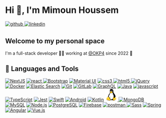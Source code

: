 # Hi 👋, I'm Mimoun Houssem

<div>
<a href="https://github.com/houssemmimoun27" target="_blank">
<img src=https://img.shields.io/badge/github-%2324292e.svg?&style=for-the-badge&logo=github&logoColor=white alt=github style="margin-bottom: 5px;" />
</a>
<a href="https://www.linkedin.com/in/houssem-mimoun-453489175/" target="_blank">
<img src=https://img.shields.io/badge/linkedin-%231E77B5.svg?&style=for-the-badge&logo=linkedin&logoColor=white alt=linkedin style="margin-bottom: 5px;" />
</a>
</div>

## Welcome to my personal space

I'm a full-stack developer 👨‍💻 working at [@OKP4](https://okp4.network) since 2022 🚀

## 🔧 Languages and Tools

<p align="left">
<a href="https://nextjs.org/" target="_blank"><img src="https://profilinator.rishav.dev/skills-assets/nextjs.png" alt="NextJS" width="40" height="40" /></a>  
<a href="https://reactjs.org/" target="_blank"> <img src="https://profilinator.rishav.dev/skills-assets/react-original-wordmark.svg" alt="react" width="40" height="40" /> </a>
<a href="https://getbootstrap.com/docs/3.4/javascript/" target="_blank"><img src="https://profilinator.rishav.dev/skills-assets/bootstrap-plain.svg" alt="Bootstrap" width="40" height="40" /></a>  
<a href="https://mui.com/" target="_blank"><img src="https://profilinator.rishav.dev/skills-assets/mui.png" alt="Material UI" width="40" height="40" /></a>  
<a href="https://www.w3schools.com/css/" target="_blank"> <img src="https://profilinator.rishav.dev/skills-assets/css3-original-wordmark.svg" alt="css3" width="40" height="40" /> </a>
<a href="https://en.wikipedia.org/wiki/HTML5" target="_blank"> <img src="https://profilinator.rishav.dev/skills-assets/html5-original-wordmark.svg" alt="html5" width="40" height="40" /> </a>
<a href="https://jquery.com/" target="_blank"><img src="https://profilinator.rishav.dev/skills-assets/jquery.png" alt="jQuery" width="40" height="40" /></a>  
<a href="https://www.docker.com/" target="_blank"><img src="https://profilinator.rishav.dev/skills-assets/docker-original-wordmark.svg" alt="Docker" width="40" height="40" /></a>  
<a href="https://www.elastic.co/" target="_blank"><img src="https://profilinator.rishav.dev/skills-assets/elasticsearch.png" alt="Elastic Search" width="40" height="40" /></a>  
<a href="https://github.com/" target="_blank"><img src="https://profilinator.rishav.dev/skills-assets/git-scm-icon.svg" alt="Git" width="40" height="40" /></a> 
<a href="https://about.gitlab.com/" target="_blank"><img src="https://profilinator.rishav.dev/skills-assets/gitlab.svg" alt="GitLab" width="40" height="40" /></a>  
<a href="https://graphql.org/" target="_blank"><img src="https://profilinator.rishav.dev/skills-assets/graphql.png" alt="GraphQL" width="40" height="40" /></a>  
<a href="https://www.java.com/" target="_blank"><img src="https://profilinator.rishav.dev/skills-assets/java-original-wordmark.svg" alt="Java" width="40" height="40" /></a>  
<a href="https://www.javascript.com/" target="_blank"> <img src="https://profilinator.rishav.dev/skills-assets/javascript-original.svg" alt="javascript" width="40" height="40" />
</a>
<a href="https://www.typescriptlang.org/" target="_blank"><img src="https://profilinator.rishav.dev/skills-assets/typescript-original.svg" alt="TypeScript" width="40" height="40" /></a>  
<a href="https://www.jestjs.io/" target="_blank"><img src="https://profilinator.rishav.dev/skills-assets/jest.svg" alt="Jest" width="40" height="40" /></a>  
<a href="https://developer.apple.com/swift/" target="_blank"><img src="https://profilinator.rishav.dev/skills-assets/swift-original-wordmark.svg" alt="Swift" width="40" height="40" /></a>  
<a href="https://www.android.com/intl/en_in/" target="_blank"><img src="https://profilinator.rishav.dev/skills-assets/android-original-wordmark.svg" alt="Android" width="40" height="40" /></a>  
<a href="https://kotlinlang.org/" target="_blank"><img src="https://profilinator.rishav.dev/skills-assets/kotlinlang-icon.svg" alt="Kotlin" width="40" height="40" /></a>  
<a href="https://www.linux.org/" target="_blank"> <img src="https://raw.githubusercontent.com/devicons/devicon/master/icons/linux/linux-original.svg" alt="linux" width="40" height="40" /> </a>
<a href="https://www.mongodb.com/" target="_blank"><img src="https://profilinator.rishav.dev/skills-assets/mongodb-original-wordmark.svg" alt="MongoDB" width="40" height="40" /></a>
<a href="https://www.mysql.com/" target="_blank"><img src="https://profilinator.rishav.dev/skills-assets/mysql-original-wordmark.svg" alt="MySQL" width="40" height="40" /></a>  
<a href="https://nodejs.org/" target="_blank"><img src="https://profilinator.rishav.dev/skills-assets/nodejs-original-wordmark.svg" alt="Node.js" width="40" height="40"/></a>  
<a href="https://www.postgresql.org/" target="_blank"><img src="https://profilinator.rishav.dev/skills-assets/postgresql-original-wordmark.svg" alt="PostgreSQL" width="40" height="40" /></a>  
<a href="https://firebase.google.com/" target="_blank"><img src="https://profilinator.rishav.dev/skills-assets/firebase.png" alt="Firebase" width="40" height="40" /></a>  
<a href="https://postman.com" target="_blank"> <img src="https://www.vectorlogo.zone/logos/getpostman/getpostman-icon.svg" alt="postman" width="40" height="40" /> </a>
<a href="https://sass-lang.com/" target="_blank"><img src="https://profilinator.rishav.dev/skills-assets/sass-original.svg" alt="Sass" width="40" height="40" /></a>  
<a href="https://docs.spring.io/spring-framework/docs/3.0.x/reference/expressions.html#:~:text=The%20Spring%20Expression%20Language%20(SpEL,and%20basic%20string%20templating%20functionality." target="_blank"><img src="https://profilinator.rishav.dev/skills-assets/springio-icon.svg" alt="Spring" width="40" height="40" /></a> 
<a href="https://angular.io/" target="_blank"><img src="https://profilinator.rishav.dev/skills-assets/angularjs-original.svg" alt="Angular" width="40" height="40" /></a>  
<a href="https://vuejs.org/" target="_blank"><img  src="https://profilinator.rishav.dev/skills-assets/vuejs-original-wordmark.svg" alt="Vue.js" width="40" height="40" /></a>

</p>

